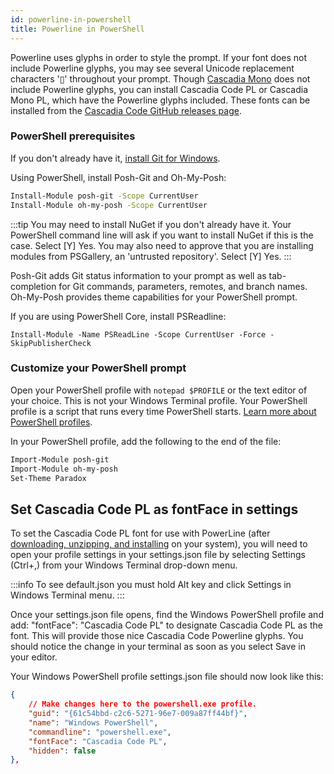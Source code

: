 ```yaml
---
id: powerline-in-powershell
title: Powerline in PowerShell
---
```



Powerline uses glyphs in order to style the prompt. If your font does not include Powerline glyphs, you may see several Unicode replacement characters '▯' throughout your prompt. Though [Cascadia Mono](https://docs.microsoft.com/en-us/windows/terminal/cascadia-code) does not include Powerline glyphs, you can install Cascadia Code PL or Cascadia Mono PL, which have the Powerline glyphs included. These fonts can be installed from the [Cascadia Code GitHub releases page](https://github.com/microsoft/cascadia-code/releases).

### PowerShell prerequisites

If you don't already have it, [install Git for Windows](https://git-scm.com/downloads).

Using PowerShell, install Posh-Git and Oh-My-Posh:

```sh title="PowerShell"
Install-Module posh-git -Scope CurrentUser
Install-Module oh-my-posh -Scope CurrentUser
```

:::tip
You may need to install NuGet if you don't already have it. Your PowerShell command line will ask if you want to install NuGet if this is the case. Select [Y] Yes. You may also need to approve that you are installing modules from PSGallery, an 'untrusted repository'. Select [Y] Yes.
:::

Posh-Git adds Git status information to your prompt as well as tab-completion for Git commands, parameters, remotes, and branch names. Oh-My-Posh provides theme capabilities for your PowerShell prompt.

If you are using PowerShell Core, install PSReadline:

```shell title="PowerShell"
Install-Module -Name PSReadLine -Scope CurrentUser -Force -SkipPublisherCheck
```
### Customize your PowerShell prompt

Open your PowerShell profile with `notepad $PROFILE` or the text editor of your choice. This is not your Windows Terminal profile. Your PowerShell profile is a script that runs every time PowerShell starts. [Learn more about PowerShell profiles](https://docs.microsoft.com/en-us/powershell/module/microsoft.powershell.core/about/about_profiles).

In your PowerShell profile, add the following to the end of the file:

```ps title="PowerShell"
Import-Module posh-git
Import-Module oh-my-posh
Set-Theme Paradox
```

## Set Cascadia Code PL as fontFace in settings

To set the Cascadia Code PL font for use with PowerLine (after [downloading, unzipping, and installing](new-windows-setup#installing-fonts) on your system), you will need to open your profile settings in your settings.json file by selecting Settings (Ctrl+,) from your Windows Terminal drop-down menu.

:::info
To see default.json you must hold Alt key and click Settings in Windows Terminal menu. 
:::

Once your settings.json file opens, find the Windows PowerShell profile and add: "fontFace": "Cascadia Code PL" to designate Cascadia Code PL as the font. This will provide those nice Cascadia Code Powerline glyphs. You should notice the change in your terminal as soon as you select Save in your editor.

Your Windows PowerShell profile settings.json file should now look like this:

```json title="JSON"
{
    // Make changes here to the powershell.exe profile.
    "guid": "{61c54bbd-c2c6-5271-96e7-009a87ff44bf}",
    "name": "Windows PowerShell",
    "commandline": "powershell.exe",
    "fontFace": "Cascadia Code PL",
    "hidden": false
},
```


